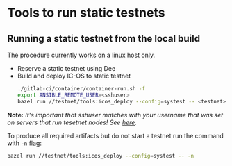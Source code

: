 # Tools to run static testnets

## Running a static testnet from the local build

The procedure currently works on a linux host only.

* Reserve a static testnet using Dee
* Build and deploy IC-OS to static testnet
  ```bash
  ./gitlab-ci/container/container-run.sh -f
  export ANSIBLE_REMOTE_USER=<sshuser>
  bazel run //testnet/tools:icos_deploy --config=systest -- <testnet>
  ```

**Note:** *It's important that sshuser matches with your username that was set on servers that run tesetnet nodes! See [here](https://github.com/dfinity-lab/dcs/blob/master/ansible-internal/group_vars/development.yml).*

To produce all required artifacts but do not start a testnet run the command with `-n` flag:
```bash
bazel run //testnet/tools:icos_deploy --config=systest -- -n
```
